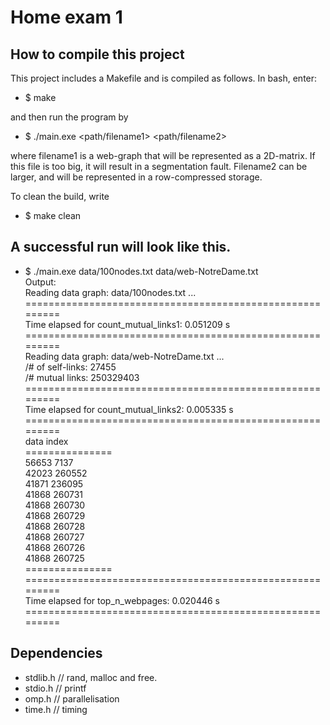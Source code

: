 # Home exam 1

## How to compile this project
This project includes a Makefile and is compiled as follows. In bash, enter:

  - $ make

and then run the program by
  - $ ./main.exe <path/filename1> <path/filename2>

where filename1 is a web-graph that will be represented as a 2D-matrix. If this file is too big, it will result in a segmentation fault. Filename2 can be larger, and will be represented in a row-compressed storage.

To clean the build, write

 - $ make clean

## A successful run will look like this.
- $ ./main.exe data/100nodes.txt data/web-NotreDame.txt  
Output:  
Reading data graph: data/100nodes.txt ...  
=========================================================  
Time elapsed for count_mutual_links1: 	 	  0.051209 s     
=========================================================    
Reading data graph: data/web-NotreDame.txt ...  
/# of self-links: 27455  
/# mutual links: 250329403  
=========================================================  
Time elapsed for count_mutual_links2: 	 	  0.005335 s       
=========================================================  
data	index    
===============    
56653	7137    
42023	260552  
41871	236095  
41868	260731  
41868	260730  
41868	260729  
41868	260728  
41868	260727  
41868	260726  
41868	260725  
===============  
=========================================================    
Time elapsed for top_n_webpages: 	 	  0.020446 s         
=========================================================    


## Dependencies
 - stdlib.h // rand, malloc and free.
 - stdio.h  // printf
 - omp.h    // parallelisation
 - time.h   // timing
